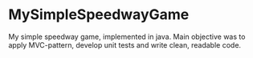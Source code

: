 # MySimpleSpeedwayGame
My simple speedway game, implemented in java. Main objective was to apply MVC-pattern, develop unit tests and write clean, readable code.
